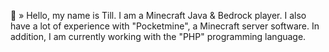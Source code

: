 👋 » Hello, my name is Till.
I am a Minecraft Java & Bedrock player. I also have a lot of experience with "Pocketmine", a Minecraft server software. In addition, I am currently working with the "PHP" programming language. 
